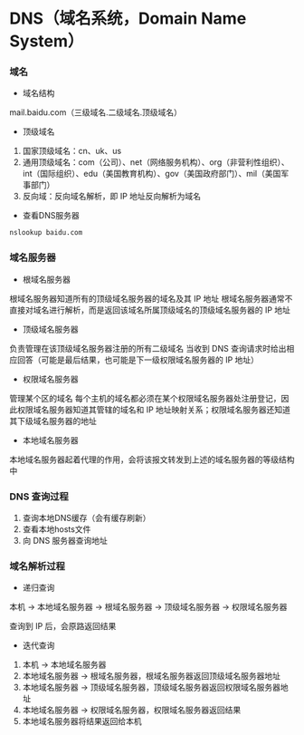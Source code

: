 # DNS（域名系统，Domain Name System）


### 域名

* 域名结构

mail.baidu.com（三级域名.二级域名.顶级域名）

* 顶级域名

1. 国家顶级域名：cn、uk、us
2. 通用顶级域名：com（公司）、net（网络服务机构）、org（非营利性组织）、int（国际组织）、edu（美国教育机构）、gov（美国政府部门）、mil（美国军事部门）
3. 反向域：反向域名解析，即 IP 地址反向解析为域名

* 查看DNS服务器

```sh
nslookup baidu.com
```


### 域名服务器

* 根域名服务器

根域名服务器知道所有的顶级域名服务器的域名及其 IP 地址
根域名服务器通常不直接对域名进行解析，而是返回该域名所属顶级域名的顶级域名服务器的 IP 地址

* 顶级域名服务器

负责管理在该顶级域名服务器注册的所有二级域名
当收到 DNS 查询请求时给出相应回答（可能是最后结果，也可能是下一级权限域名服务器的 IP 地址）

* 权限域名服务器

管理某个区的域名
每个主机的域名都必须在某个权限域名服务器处注册登记，因此权限域名服务器知道其管辖的域名和 IP 地址映射关系；权限域名服务器还知道其下级域名服务器的地址

* 本地域名服务器

本地域名服务器起着代理的作用，会将该报文转发到上述的域名服务器的等级结构中


### DNS 查询过程

1. 查询本地DNS缓存（会有缓存刷新）
2. 查看本地hosts文件
3. 向 DNS 服务器查询地址


### 域名解析过程

* 递归查询

本机 -> 本地域名服务器 -> 根域名服务器 -> 顶级域名服务器 -> 权限域名服务器

查询到 IP 后，会原路返回结果

* 迭代查询

1. 本机 -> 本地域名服务器
2. 本地域名服务器 -> 根域名服务器，根域名服务器返回顶级域名服务器地址
3. 本地域名服务器 -> 顶级域名服务器，顶级域名服务器返回权限域名服务器地址
4. 本地域名服务器 -> 权限域名服务器，权限域名服务器返回结果
5. 本地域名服务器将结果返回给本机
